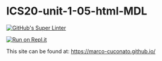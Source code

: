 # ICS20-unit-1-05-html-MDL

[![GitHub's Super Linter](https://github.com/marco-cuconato/ICS20-unit-1-05-html-MDL/workflows/GitHub's%20Super%20Linter/badge.svg)](https://github.com/marco-cuconato/ICS20-unit-1-05-html-MDL/actions)

[![Run on Repl.it](https://repl.it/badge/github/marco-cuconato/ICS20-unit-1-05-html-MDL)](https://repl.it/github/marco-cuconato/ICS20-unit-1-05-html-MDL>)

This site can be found at: [https://marco-cuconato.github.io/<ICS20-unit-1-05-html-MDL>](https://<marco-cuconato>.github.io/<ICS20-unit-1-05-html-MDL>)
